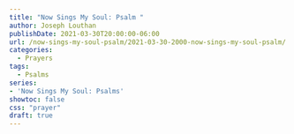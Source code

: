```yaml
---
title: "Now Sings My Soul: Psalm "
author: Joseph Louthan
publishDate: 2021-03-30T20:00:00-06:00
url: /now-sings-my-soul-psalm/2021-03-30-2000-now-sings-my-soul-psalm/
categories:
  - Prayers
tags:
  - Psalms
series:
- 'Now Sings My Soul: Psalms'
showtoc: false
css: "prayer"
draft: true
---
```

<div style="font-variant: small-caps;">

</div>

```text
```